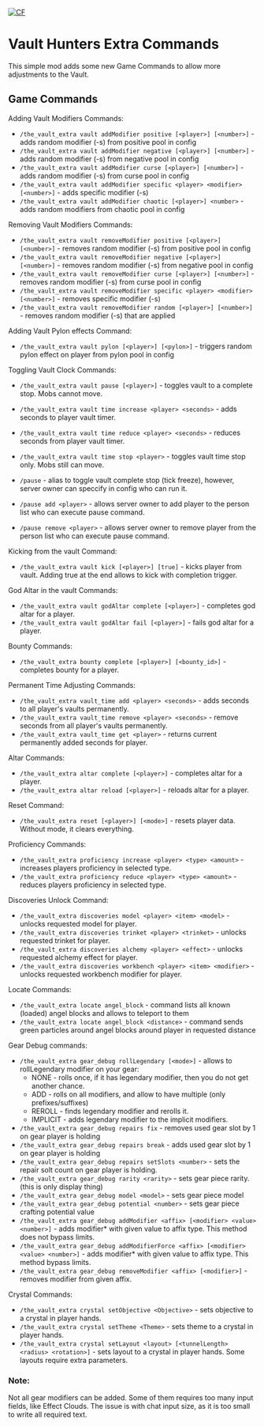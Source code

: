<a href="https://www.curseforge.com/minecraft/mc-mods/vault-hunters-extra-game-commands"><img src="http://cf.way2muchnoise.eu/1062425.svg" alt="CF"></a>

# Vault Hunters Extra Commands

This simple mod adds some new Game Commands to allow more adjustments to the Vault.

## Game Commands

Adding Vault Modifiers Commands:
- `/the_vault_extra vault addModifier positive [<player>] [<number>]` - adds random modifier (-s) from positive pool in config
- `/the_vault_extra vault addModifier negative [<player>] [<number>]` - adds random modifier (-s) from negative  pool in config
- `/the_vault_extra vault addModifier curse [<player>] [<number>]` - adds random modifier (-s) from curse pool in config
- `/the_vault_extra vault addModifier specific <player> <modifier> [<number>]` - adds specific modifier (-s)
- `/the_vault_extra vault addModifier chaotic [<player>] <number>` - adds random modifiers from chaotic pool in config

Removing Vault Modifiers Commands:
- `/the_vault_extra vault removeModifier positive [<player>] [<number>]` - removes random modifier (-s) from positive pool in config
- `/the_vault_extra vault removeModifier negative [<player>] [<number>]` - removes random modifier (-s) from negative  pool in config
- `/the_vault_extra vault removeModifier curse [<player>] [<number>]` - removes random modifier (-s) from curse pool in config
- `/the_vault_extra vault removeModifier specific <player> <modifier> [<number>]` - removes specific modifier (-s)
- `/the_vault_extra vault removeModifier random [<player>] [<number>]` - removes random modifier (-s) that are applied 

Adding Vault Pylon effects Command:
- `/the_vault_extra vault pylon [<player>] [<pylon>]` - triggers random pylon effect on player from pylon pool in config

Toggling Vault Clock Commands:
- `/the_vault_extra vault pause [<player>]` - toggles vault to a complete stop. Mobs cannot move.
- `/the_vault_extra vault time increase <player> <seconds>` - adds seconds to player vault timer.
- `/the_vault_extra vault time reduce <player> <seconds>` - reduces seconds from player vault timer.
- `/the_vault_extra vault time stop <player>` - toggles vault time stop only. Mobs still can move.

- `/pause` - alias to toggle vault complete stop (tick freeze), however, server owner can speccify in config who can run it.
- `/pause add <player>` - allows server owner to add player to the person list who can execute pause command.
- `/pause remove <player>` - allows server owner to remove player from the person list who can execute pause command.

Kicking from the vault Command:
- `/the_vault_extra vault kick [<player>] [true]` - kicks player from vault. Adding true at the end allows to kick with completion trigger.

God Altar in the vault Commands:
- `/the_vault_extra vault godAltar complete [<player>]` - completes god altar for a player.
- `/the_vault_extra vault godAltar fail [<player>]` - fails god altar for a player.

Bounty Commands:
- `/the_vault_extra bounty complete [<player>] [<bounty_id>]` - completes bounty for a player.

Permanent Time Adjusting Commands:
- `/the_vault_extra vault_time add <player> <seconds>` - adds seconds to all player's vaults permanently.
- `/the_vault_extra vault_time remove <player> <seconds>` - remove seconds from all player's vaults permanently.
- `/the_vault_extra vault_time get <player>` - returns current permanently added seconds for player.

Altar Commands:
- `/the_vault_extra altar complete [<player>]` - completes altar for a player.
- `/the_vault_extra altar reload [<player>]` - reloads altar for a player.

Reset Command:
- `/the_vault_extra reset [<player>] [<mode>]` - resets player data. Without mode, it clears everything.

Proficiency Commands:
- `/the_vault_extra proficiency increase <player> <type> <amount>` - increases players proficiency in selected type.
- `/the_vault_extra proficiency reduce <player> <type> <amount>` - reduces players proficiency in selected type.

Discoveries Unlock Command:
- `/the_vault_extra discoveries model <player> <item> <model>` - unlocks requested model for player.
- `/the_vault_extra discoveries trinket <player> <trinket>` - unlocks requested trinket for player. 
- `/the_vault_extra discoveries alchemy <player> <effect>` - unlocks requested alchemy effect for player. 
- `/the_vault_extra discoveries workbench <player> <item> <modifier>` - unlocks requested workbench modifier for player. 

Locate Commands:
- `/the_vault_extra locate angel_block` - command lists all known (loaded) angel blocks and allows to teleport to them
- `/the_vault_extra locate angel_block <distance>` - command sends green particles around angel blocks around player in requested distance

Gear Debug commands:
- `/the_vault_extra gear_debug rollLegendary [<mode>]` - allows to rollLegendary modifier on your gear: 
  - NONE - rolls once, if it has legendary modifier, then you do not get another chance.
  - ADD - rolls on all modifiers, and allow to have multiple (only prefixes/suffixes)
  - REROLL - finds legendary modifier and rerolls it.
  - IMPLICIT - adds legendary modifier to the implicit modifiers.
- `/the_vault_extra gear_debug repairs fix` - removes used gear slot by 1 on gear player is holding
- `/the_vault_extra gear_debug repairs break` - adds used gear slot by 1 on gear player is holding
- `/the_vault_extra gear_debug repairs setSlots <number>` - sets the repair solt count on gear player is holding.
- `/the_vault_extra gear_debug rarity <rarity>` - sets gear piece rarity. (this is only display thing)
- `/the_vault_extra gear_debug model <model>` - sets gear piece model
- `/the_vault_extra gear_debug potential <number>` - sets gear piece crafting potential value 
- `/the_vault_extra gear_debug addModifier <affix> [<modifier> <value> <number>]` - adds modifier* with given value to affix type. This method does not bypass limits.
- `/the_vault_extra gear_debug addModifierForce <affix> [<modifier> <value> <number>]` - adds modifier* with given value to affix type. This method bypass limits.
- `/the_vault_extra gear_debug removeModifier <affix> [<modifier>]` - removes modifier from given affix.

Crystal Commands:
- `/the_vault_extra crystal setObjective <Objective>` - sets objective to a crystal in player hands.
- `/the_vault_extra crystal setTheme <Theme>` - sets theme to a crystal in player hands.
- `/the_vault_extra crystal setLayout <layout> [<tunnelLength> <radius> <rotation>]` - sets layout to a crystal in player hands. Some layouts require extra parameters.

### Note:
Not all gear modifiers can be added. Some of them requires too many input fields, like Effect Clouds. The issue is with chat input size, as it is too small to write all required text.


